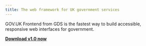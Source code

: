 ```yaml
---
title: The web framework for UK government services
---
```


GOV.UK Frontend from GDS is the fastest way to build accessible, responsive web interfaces for government.

**[Download v1.0 now](02-download.md)**

